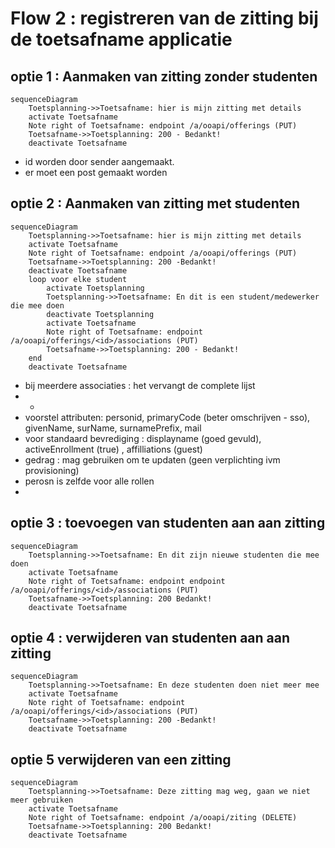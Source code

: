 # Flow 2 : registreren van de zitting bij de toetsafname applicatie

## optie 1 : Aanmaken van zitting  zonder studenten

```mermaid
sequenceDiagram
    Toetsplanning->>Toetsafname: hier is mijn zitting met details
    activate Toetsafname
    Note right of Toetsafname: endpoint /a/ooapi/offerings (PUT)
    Toetsafname->>Toetsplanning: 200 - Bedankt!
    deactivate Toetsafname
```

- id worden door sender aangemaakt.
- er moet een post gemaakt worden

## optie 2 : Aanmaken van zitting  met studenten

```mermaid
sequenceDiagram
    Toetsplanning->>Toetsafname: hier is mijn zitting met details
    activate Toetsafname
    Note right of Toetsafname: endpoint /a/ooapi/offerings (PUT)
    Toetsafname->>Toetsplanning: 200 -Bedankt!
    deactivate Toetsafname
    loop voor elke student
        activate Toetsplanning
        Toetsplanning->>Toetsafname: En dit is een student/medewerker die mee doen
        deactivate Toetsplanning
        activate Toetsafname
        Note right of Toetsafname: endpoint /a/ooapi/offerings/<id>/associations (PUT)
        Toetsafname->>Toetsplanning: 200 - Bedankt!
    end
    deactivate Toetsafname
```

- bij meerdere associaties : het vervangt de complete lijst
- - 
- voorstel attributen: personid, primaryCode (beter omschrijven - sso), givenName, surName, surnamePrefix, mail
- voor standaard bevrediging : displayname (goed gevuld), activeEnrollment (true) , affilliations (guest)
- gedrag : mag gebruiken om te updaten (geen verplichting ivm provisioning)
 - perosn is zelfde voor alle rollen 
 - 
## optie 3 : toevoegen van studenten aan aan zitting

```mermaid
sequenceDiagram
    Toetsplanning->>Toetsafname: En dit zijn nieuwe studenten die mee doen
    activate Toetsafname
    Note right of Toetsafname: endpoint endpoint /a/ooapi/offerings/<id>/associations (PUT)
    Toetsafname->>Toetsplanning: 200 Bedankt!
    deactivate Toetsafname
```

## optie 4 : verwijderen van studenten aan aan zitting

```mermaid
sequenceDiagram
    Toetsplanning->>Toetsafname: En deze studenten doen niet meer mee
    activate Toetsafname
    Note right of Toetsafname: endpoint /a/ooapi/offerings/<id>/associations (PUT)
    Toetsafname->>Toetsplanning: 200 -Bedankt!
    deactivate Toetsafname
```


## optie 5 verwijderen van een zitting

```mermaid
sequenceDiagram
    Toetsplanning->>Toetsafname: Deze zitting mag weg, gaan we niet meer gebruiken
    activate Toetsafname
    Note right of Toetsafname: endpoint /a/ooapi/ziting (DELETE)
    Toetsafname->>Toetsplanning: 200 Bedankt!
    deactivate Toetsafname
```
